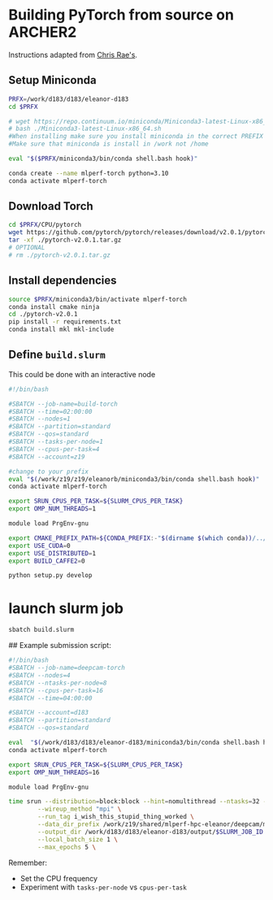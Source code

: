 # Building PyTorch from source on ARCHER2
Instructions adapted from [Chris Rae's](https://github.com/EPCCed/chris-ml-intern/blob/main/HOW_TO/build_torch/archer2.md). 

## Setup Miniconda

```bash
PRFX=/work/d183/d183/eleanor-d183
cd $PRFX

# wget https://repo.continuum.io/miniconda/Miniconda3-latest-Linux-x86_64.sh
# bash ./Miniconda3-latest-Linux-x86_64.sh
#When installing make sure you install miniconda in the correct PREFIX 
#Make sure that miniconda is install in /work not /home

eval "$($PRFX/miniconda3/bin/conda shell.bash hook)"

conda create --name mlperf-torch python=3.10
conda activate mlperf-torch
```

## Download Torch

```bash
cd $PRFX/CPU/pytorch 
wget https://github.com/pytorch/pytorch/releases/download/v2.0.1/pytorch-v2.0.1.tar.gz
tar -xf ./pytorch-v2.0.1.tar.gz
# OPTIONAL
# rm ./pytorch-v2.0.1.tar.gz
```

## Install dependencies
```bash
source $PRFX/miniconda3/bin/activate mlperf-torch
conda install cmake ninja
cd ./pytorch-v2.0.1
pip install -r requirements.txt
conda install mkl mkl-include
```

## Define `build.slurm`

This could be done with an interactive node

```bash
#!/bin/bash

#SBATCH --job-name=build-torch
#SBATCH --time=02:00:00
#SBATCH --nodes=1
#SBATCH --partition=standard
#SBATCH --qos=standard
#SBATCH --tasks-per-node=1
#SBATCH --cpus-per-task=4
#SBATCH --account=z19

#change to your prefix
eval "$(/work/z19/z19/eleanorb/miniconda3/bin/conda shell.bash hook)"
conda activate mlperf-torch

export SRUN_CPUS_PER_TASK=${SLURM_CPUS_PER_TASK}
export OMP_NUM_THREADS=1

module load PrgEnv-gnu

export CMAKE_PREFIX_PATH=${CONDA_PREFIX:-"$(dirname $(which conda))/../"}
export USE_CUDA=0
export USE_DISTRIBUTED=1
export BUILD_CAFFE2=0

python setup.py develop
```

# launch slurm job
```bash
sbatch build.slurm
```
                                                    

## Example submission script:

```bash 
#!/bin/bash 
#SBATCH --job-name=deepcam-torch
#SBATCH --nodes=4
#SBATCH --ntasks-per-node=8
#SBATCH --cpus-per-task=16
#SBATCH --time=04:00:00

#SBATCH --account=d183
#SBATCH --partition=standard
#SBATCH --qos=standard

eval  "$(/work/d183/d183/eleanor-d183/miniconda3/bin/conda shell.bash hook)"
conda activate mlperf-torch

export SRUN_CPUS_PER_TASK=${SLURM_CPUS_PER_TASK}
export OMP_NUM_THREADS=16

module load PrgEnv-gnu

time srun --distribution=block:block --hint=nomultithread --ntasks=32 --ntasks-per-node=8 python train.py \
        --wireup_method "mpi" \
        --run_tag i_wish_this_stupid_thing_worked \
        --data_dir_prefix /work/z19/shared/mlperf-hpc-eleanor/deepcam/mini/deepcam-data-n512/ \
        --output_dir /work/d183/d183/eleanor-d183/output/$SLURM_JOB_ID \
        --local_batch_size 1 \
        --max_epochs 5 \

```

Remember: 
* Set the CPU frequency 
* Experiment with `tasks-per-node` vs `cpus-per-task`